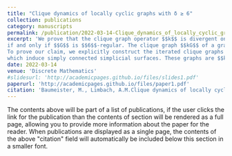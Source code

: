 ```yaml
---
title: "Clique dynamics of locally cyclic graphs with δ ≥ 6"
collection: publications
category: manuscripts
permalink: /publication/2022-03-14-Clique_dynamics_of_locally_cyclic_graphs_with_delta_at_least_6
excerpt: 'We prove that the clique graph operator $$k$$ is divergent on a locally cyclic graph $$G$$ (i.e. $$N_G(v)$$ is a circle) with minimum degree $$\delta(G)=6$$
if and only if $$G$$ is $$6$$-regular. The clique graph $$kG$$ of a graph $$G$$ has the maximal complete subgraphs of G as vertices, and the edges are given by non-empty intersections. If all iterated clique graphs of $$G$$ are pairwise non-isomorphic, the graph $$G$$ is $$k$$-divergent; otherwise, it is $$k$$-convergent.
To prove our claim, we explicitly construct the iterated clique graphs of those infinite locally cyclic graphs with $$\delta\geq 6$$
which induce simply connected simplicial surfaces. These graphs are $$k$$-convergent if the size of triangular-shaped subgraphs of a specific type is bounded from above. We apply this criterion by using the universal cover of the triangular complex of an arbitrary finite locally cyclic graph with $$\delta=6$$, which shows our divergence characterisation.'
date: 2022-03-14
venue: 'Discrete Mathematics'
#slidesurl: 'http://academicpages.github.io/files/slides1.pdf'
paperurl: 'http://academicpages.github.io/files/paper1.pdf'
citation: 'Baumeister, M., Limbach, A.M.Clique dynamics of locally cyclic graphs with δ≥ 6. <i>Discrete Mathematics</i> 345.7 (2022): 112873. https://doi.org/10.1016/j.disc.2022.112873'
---
```


The contents above will be part of a list of publications, if the user clicks the link for the publication than the contents of section will be rendered as a full page, allowing you to provide more information about the paper for the reader. When publications are displayed as a single page, the contents of the above "citation" field will automatically be included below this section in a smaller font.
